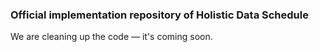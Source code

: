 ### Official implementation repository of Holistic Data Schedule
We are cleaning up the code — it's coming soon.
